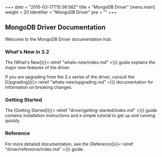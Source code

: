 +++
date = "2015-03-17T15:36:56Z"
title = "MongoDB Driver"
[menu.main]
  weight = 20
  Identifier = "MongoDB Driver"
  pre = "<i class='fa fa-arrows-h'></i>"
+++

## MongoDB Driver Documentation

Welcome to the MongoDB Driver documentation hub.


### What's New in 3.2

The [What's New]({{< relref "whats-new/index.md" >}}) guide explains the major new features of the driver. 

If you are upgrading from the 2.x series of the driver, consult the [Upgrading]({{< relref "whats-new/upgrading.md" >}}) documentation for 
information on breaking changes. 


### Getting Started

The [Getting Started]({{< relref "driver/getting-started/index.md" >}}) guide contains installation instructions
and a simple tutorial to get up and running quickly.

### Reference

For more detailed documentation, see the [Reference]({{< relref "driver/reference/index.md" >}}) guide.
